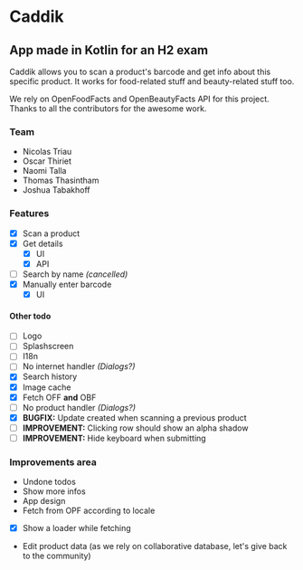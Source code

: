 # Caddik
## App made in Kotlin for an H2 exam

Caddik allows you to scan a product's barcode and get info about this specific product. It works for food-related stuff and beauty-related stuff too.

We rely on OpenFoodFacts and OpenBeautyFacts API for this project. Thanks to all the contributors for the awesome work.

### Team

- Nicolas Triau
- Oscar Thiriet
- Naomi Talla
- Thomas Thasintham
- Joshua Tabakhoff

### Features
- [x] Scan a product
- [x] Get details
  - [x] UI
  - [x] API
- [ ] Search by name _(cancelled)_
- [x] Manually enter barcode
  - [x] UI

#### Other todo
- [ ] Logo
- [ ] Splashscreen
- [ ] I18n
- [ ] No internet handler _(Dialogs?)_
- [x] Search history
- [x] Image cache
- [x] Fetch OFF **and** OBF
- [ ] No product handler  _(Dialogs?)_
- [x] **BUGFIX:** Update created when scanning a previous product
- [ ] **IMPROVEMENT:** Clicking row should show an alpha shadow
- [ ] **IMPROVEMENT:** Hide keyboard when submitting

### Improvements area
- Undone todos
- Show more infos
- App design
- Fetch from OPF according to locale
- [x] Show a loader while fetching
- Edit product data (as we rely on collaborative database, let's give back to the community)
